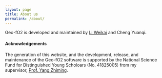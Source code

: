 ```yaml
---
layout: page
title: About us
permalink: /about/
---
```

Geo-fO2 is developed and maintained by [Li Weikai]() and Cheng Yuanqi.

#### __Acknowledgements__ 

The generation of this website, and the development, release, and maintenance of the Geo-fO2 software is supported by the National Science Fund for Distinguished Young Scholoars (No. 41825005) from my supervisor, [Prof. Yang Zhiming](https://www.researchgate.net/profile/Zhiming_Yang2).